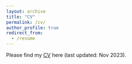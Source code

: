 ```yaml
---
layout: archive
title: "CV"
permalink: /cv/
author_profile: true
redirect_from:
  - /resume
---
```


Please find my [CV](https://nbviewer.org/github/LinChen-65/linchen/blob/86c1d181c431648681c741c67bdf0b9b5ad93c7d/files/Curriculum_Vitae_Lin_Chen.pdf) here (last updated: Nov 2023).
                    
